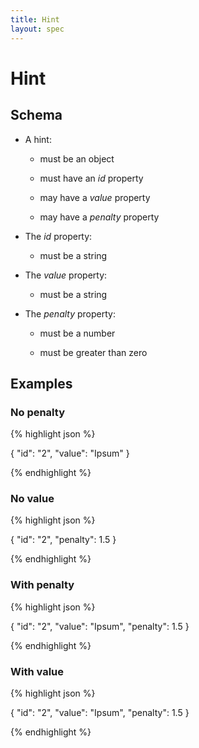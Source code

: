 ```yaml
---
title: Hint
layout: spec
---
```


# Hint

## Schema

* A hint:

  * must be an object

  * must have an *id* property

  * may have a *value* property

  * may have a *penalty* property

* The *id* property:

  * must be a string

* The *value* property:

  * must be a string

* The *penalty* property:

  * must be a number

  * must be greater than zero

## Examples

### No penalty

{% highlight json %}

{
  "id": "2",
  "value": "Ipsum"
}

{% endhighlight %}

### No value

{% highlight json %}

{
  "id": "2",
  "penalty": 1.5
}

{% endhighlight %}

### With penalty

{% highlight json %}

{
  "id": "2",
  "value": "Ipsum",
  "penalty": 1.5
}

{% endhighlight %}

### With value

{% highlight json %}

{
  "id": "2",
  "value": "Ipsum",
  "penalty": 1.5
}

{% endhighlight %}


